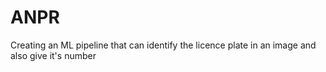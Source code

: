 # ANPR

Creating an ML pipeline that can identify the licence plate in an image and also give it's number
